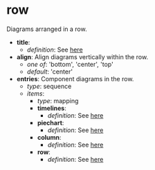 # row

Diagrams arranged in a row.

- **title**:
    - *definition*: See [here](None)
- **align**: Align diagrams vertically within the row.
  - *one of*: 'bottom', 'center', 'top'
  - *default*: 'center'
- **entries**: Component diagrams in the row.
  - *type*: sequence
  - *items*:
    - *type*: mapping
    - **timelines**:
        - *definition*: See [here](timelines.md)
    - **piechart**:
        - *definition*: See [here](piechart.md)
    - **column**:
        - *definition*: See [here](column.md)
    - **row**:
        - *definition*: See [here](row.md)

